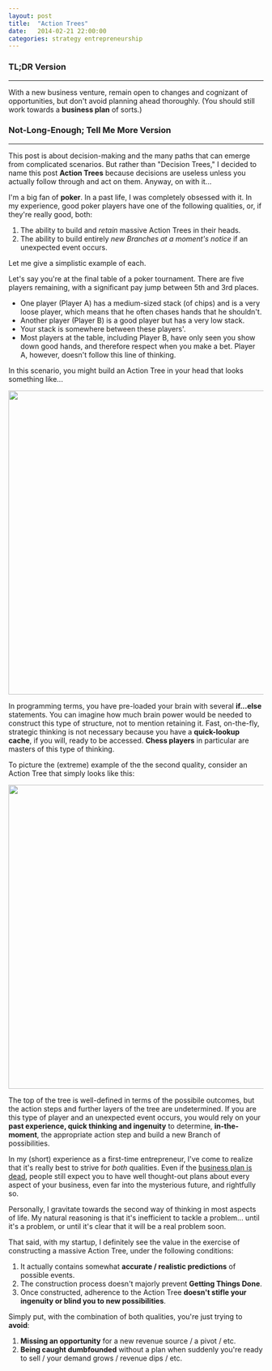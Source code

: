 ```yaml
---
layout: post
title:  "Action Trees"
date:   2014-02-21 22:00:00
categories: strategy entrepreneurship
---
```

<p></p>

### TL;DR Version
------------

With a new business venture, remain open to changes and cognizant of opportunities, but don't avoid planning ahead
thoroughly. (You should still work towards a **business plan** of sorts.)

### Not-Long-Enough; Tell Me More Version
------------

This post is about decision-making and the many paths that can emerge from complicated scenarios. But rather than
"Decision Trees," I decided to name this post **Action Trees** because decisions are useless unless you actually follow
through and act on them. Anyway, on with it...

I'm a big fan of **poker**. In a past life, I was completely obsessed with it. In my experience, good poker players
have one of the following qualities, or, if they're really good, both:

1. The ability to build and _retain_ massive Action Trees in their heads.
2. The ability to build entirely _new Branches at a moment's notice_ if an unexpected event occurs.

Let me give a simplistic example of each.

Let's say you're at the final table of a poker tournament. There are five players remaining, with a significant pay jump
between 5th and 3rd places.

- One player (Player A) has a medium-sized stack (of chips) and is a very loose player, which
means that he often chases hands that he shouldn't.
- Another player (Player B) is a good player but has a very low
stack.
- Your stack is somewhere between these players'.
- Most players at the table, including Player B, have only seen
you show down good hands, and therefore respect when you make a bet. Player A, however, doesn't follow this line of
thinking.

In this scenario, you might build an Action Tree in your head that looks something like...

<img src="http://codebestowed.com/images/action-tree.png" width="600" />

In programming terms, you have pre-loaded your brain with several **if...else** statements. You can imagine how much
brain power would be needed to construct this type of structure, not to mention retaining it. Fast, on-the-fly,
strategic thinking is not necessary because you have a **quick-lookup cache**, if you will, ready to be accessed.
**Chess players** in particular are masters of this type of thinking.

To picture the (extreme) example of the the second quality, consider an Action Tree that simply looks like this:

<img src="http://codebestowed.com/images/action-tree-top.png" width="600" />

The top of the tree is well-defined in terms of the possibile outcomes, but the action steps and further layers of the
tree are undetermined. If you are this type of player and an unexpected event occurs, you would rely on your **past
experience, quick thinking and ingenuity** to determine, **in-the-moment**, the appropriate action step and build a new
Branch of possibilities.

In my (short) experience as a first-time entrepreneur, I've come to realize that it's really best to strive for _both_
qualities. Even if the [business plan is dead](https://www.google.com/search?q=business+plan+is+dead), people still
expect you to have well thought-out plans about every aspect of your business, even far into the mysterious future, and
rightfully so.

Personally, I gravitate towards the second way of thinking in most aspects of life. My natural reasoning is that it's
inefficient to tackle a problem... until it's a problem, or until it's clear that it will be a real problem soon.

That said, with my startup, I definitely see the value in the exercise of constructing a massive Action Tree, under the
following conditions:

1. It actually contains somewhat **accurate / realistic predictions** of possible events.
2. The construction process doesn't majorly prevent **Getting Things Done**.
3. Once constructed, adherence to the Action Tree **doesn't stifle your ingenuity or blind you to new possibilities**.

Simply put, with the combination of both qualities, you're just trying to **avoid**:

1. **Missing an opportunity** for a new revenue source / a pivot / etc.
2. **Being caught dumbfounded** without a plan when suddenly you're ready to sell / your demand grows / revenue dips /
etc.
